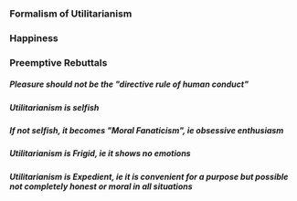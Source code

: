 ### Formalism of Utilitarianism

### Happiness

### Preemptive Rebuttals
##### Pleasure should not be the "directive rule of human conduct"
##### Utilitarianism is selfish
##### If not selfish, it becomes "Moral Fanaticism", ie obsessive enthusiasm

##### Utilitarianism is Frigid, ie it shows no emotions

##### Utilitarianism is Expedient, ie it is convenient for a purpose but possible not completely honest or moral in all situations
